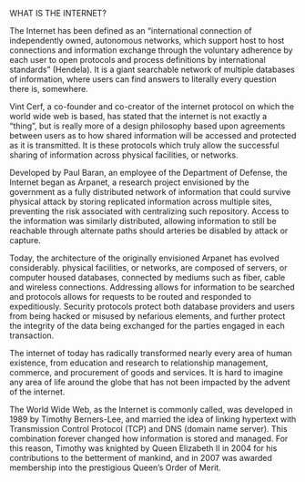 WHAT IS THE INTERNET?

The Internet has been defined as an “international connection of independently owned, autonomous networks, which support host to host connections and information exchange through the voluntary adherence by each user to open protocols and process definitions by international standards” (Hendela). It is a giant searchable network of multiple databases of information, where users can find answers to literally every question there is, somewhere. 

Vint Cerf, a co-founder and co-creator of the internet protocol on which the world wide web is based, has stated that the internet is not exactly a “thing”, but is really more of a design philosophy based upon agreements between users as to how shared information will be accessed and protected as it is transmitted.  It is these protocols which truly allow the successful sharing of information across physical facilities, or networks.

Developed by Paul Baran, an employee of the Department of Defense, the Internet began as Arpanet, a research project envisioned by the government as a fully distributed network of information that could survive physical attack by storing replicated information across multiple sites, preventing the risk associated with centralizing such repository.  Access to the information was similarly distributed, allowing information to still be reachable through alternate paths should arteries be disabled by attack or capture.  

Today, the architecture of the originally envisioned Arpanet has evolved considerably. physical facilities, or networks, are composed of servers, or computer housed databases, connected by mediums such as fiber, cable and wireless connections.  Addressing allows for information to be searched and protocols allows for requests to be routed and responded to expeditiously.  Security protocols protect both database providers and users from being hacked or misused by nefarious elements, and further protect the integrity of the data being exchanged for the parties engaged in each transaction. 

The internet of today has radically transformed nearly every area of human existence, from education and research to relationship management, commerce, and procurement of goods and services.  It is hard to imagine any area of life around the globe that has not been impacted by the advent of the internet. 

The World Wide Web, as the Internet is commonly called, was developed in 1989 by  Timothy Berners-Lee, and married the idea of linking hypertext with Transmission Control Protocol (TCP) and DNS (domain name server).  This combination forever changed how information is stored and managed. For this reason, Timothy was knighted by Queen Elizabeth II in 2004 for his contributions to the betterment of mankind, and in 2007 was awarded membership into the prestigious Queen’s Order of Merit. 
